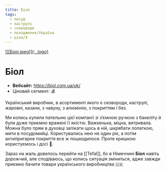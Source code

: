 ```yaml
---
title: Біол
tags:
  - посуд
  - каструлі
  - сковороди
  - походження/Україна
  - ціна/$
---
```


[![[Біол.jpeg]]{: .logo}](https://biol.com.ua/uk/)

# Біол

- **Вебсайт:** <https://biol.com.ua/uk/>
- Ціновий сегмент: 💰

Український виробник, в асортименті якого є сковороди, каструлі, жаровні, казани, з чавуну, з алюмінію, з покриттям і без.

Ми колись купили пательню цієї компанії зі зʼємною ручкою з бакеліту й були дуже приємно вражені її якістю. Важкенька, міцна, витривала. Можна було прям в духовці запікати щось в ній, шкрябати лопаткою, мити в посудомийці. Користувались нею не один рік, а потім антипригарне покриття все ж пошкодилося. Проте кришкою користуємось і досі 🙂.

Зараз на жаль довелось перейти на [[Tefal]], бо в Німеччині **Біол** навіть дорожчий, але сподіваюсь, що колись ситуація зміниться, адже завжди приємно бачити товари українського виробництва 🇺🇦

